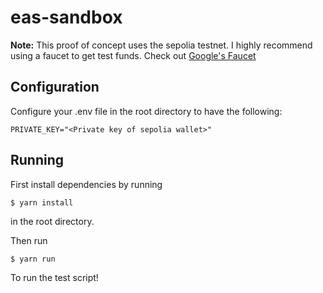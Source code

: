 # eas-sandbox

**Note:** This proof of concept uses the sepolia testnet. I highly recommend using a faucet to get test funds. Check out [Google&#39;s Faucet](https://cloud.google.com/application/web3/faucet/ethereum/sepolia)

## Configuration

Configure your .env file in the root directory to have the following:

```
PRIVATE_KEY="<Private key of sepolia wallet>"
```

## Running

First install dependencies by running

```
$ yarn install
```

in the root directory.

Then run

```
$ yarn run
```

To run the test script!
